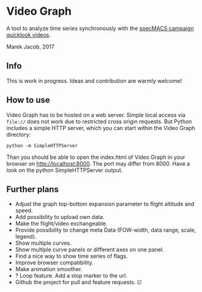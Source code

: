 # Video Graph
A tool to analyze time series synchronously with the [specMACS campaign quicklook videos](https://macsserver.physik.uni-muenchen.de/campaigns/").

Marek Jacob, 2017

## Info
This is work in progress.
Ideas and contribution are warmly welcome!

## How to use
Video Graph has to be hosted on a web server.
Simple local access via `file://` does not work due to restricted cross origin requests.
But Python includes a simple HTTP server, which you can start within the Video Graph directory:
```
python -m SimpleHTTPServer
```
Than you should be able to open the index.html of Video Graph in your browser on [http://localhost:8000](http://localhost:8000).
The port may differ from 8000. Have a look on the python SimpleHTTPServer output.

## Further plans

  * Adjust the graph top-bottom expansion parameter to flight altitude and speed.
  * Add possibility to upload own data.
  * Make the flight/video exchangeable.
  * Provide possibility to change meta Data (FOW-width, data range, scale, legend).
  * Show multiple curves.
  * Show multiple curve panels or different axes on one panel.
  * Find a nice way to show time series of flags.
  * Improve browser compatibility.
  * Make animation smoother.
  * ? Loop feature. Add a stop marker to the url.
  * Github the project for pull and feature requests. ☑
